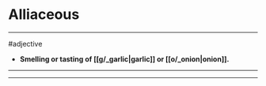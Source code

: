 # Alliaceous
---
#adjective
- **Smelling or tasting of [[g/_garlic|garlic]] or [[o/_onion|onion]].**
---
---
